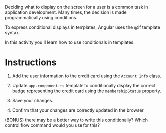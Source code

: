 Deciding what to display on the screen for a user is a common task in application development. Many times, the decision is made programmatically using conditions.

To express conditional displays in templates, Angular uses the @if template syntax.

In this activity you'll learn how to use conditionals in templates.

# Instructions

1. Add the user information to the credit card using the `Account Info` class.

1. Update `app.component.ts` template to conditionally display the correct badge representing the credit card using the `membershipStatus` property.

1. Save your changes.

1. Confirm that your changes are correctly updated in the browser

(BONUS) there may be a better way to write this conditionally? Which control flow command would you use for this?
